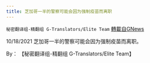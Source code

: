 ```yaml
---
title: 芝加哥一半的警察可能会因为强制疫苗而离职
---
```

`秘密翻译组-精翻组 G-Translators/Elite Team` [轉載自GNews](https://gnews.org/zh-hans/1612197/)

10/18/2021 芝加哥一半的警察可能会因为强制疫苗而离职。

By： 【秘密翻译组-精翻组 G-Translators/Elite Team】
